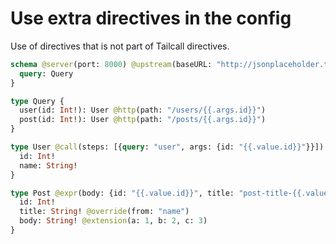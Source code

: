 # Use extra directives in the config

Use of directives that is not part of Tailcall directives.

```graphql @config
schema @server(port: 8000) @upstream(baseURL: "http://jsonplaceholder.typicode.com") {
  query: Query
}

type Query {
  user(id: Int!): User @http(path: "/users/{{.args.id}}")
  post(id: Int!): User @http(path: "/posts/{{.args.id}}")
}

type User @call(steps: [{query: "user", args: {id: "{{.value.id}}"}}]) @shareable {
  id: Int!
  name: String!
}

type Post @expr(body: {id: "{{.value.id}}", title: "post-title-{{.value.id}}"}) {
  id: Int!
  title: String! @override(from: "name")
  body: String! @extension(a: 1, b: 2, c: 3)
}
```
